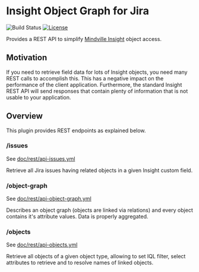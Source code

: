 # Insight Object Graph for Jira
![Build Status](https://github.com/linked-planet/jira-insight-object-graph-plugin/workflows/Maven/badge.svg)
[![License](https://img.shields.io/badge/License-Apache%202.0-blue.svg)](https://opensource.org/licenses/Apache-2.0)

Provides a REST API to simplify [Mindville Insight][insight] object access.

## Motivation
If you need to retrieve field data for lots of Insight objects, you
need many REST calls to accomplish this. This has a negative impact on the
performance of the client application. Furthermore, the standard Insight REST API
will send responses that contain plenty of information that is not usable to your
application.

## Overview
This plugin provides REST endpoints as explained below.

### /issues
See [doc/rest/api-issues.yml](doc/rest/api-issues.yml)

Retrieve all Jira issues having related objects in a given Insight custom field.


### /object-graph
See [doc/rest/api-object-graph.yml](doc/rest/api-object-graph.yml)

Describes an object graph (objects are linked via relations) and every object
contains it's attribute values. Data is properly aggregated.


### /objects
See [doc/rest/api-objects.yml](doc/rest/api-objects.yml)

Retrieve all objects of a given object type, allowing to set IQL filter,
select attributes to retrieve and to resolve names of linked objects.


[insight]: https://www.mindville.com/insight-asset-management-CMDB-software-for-jira